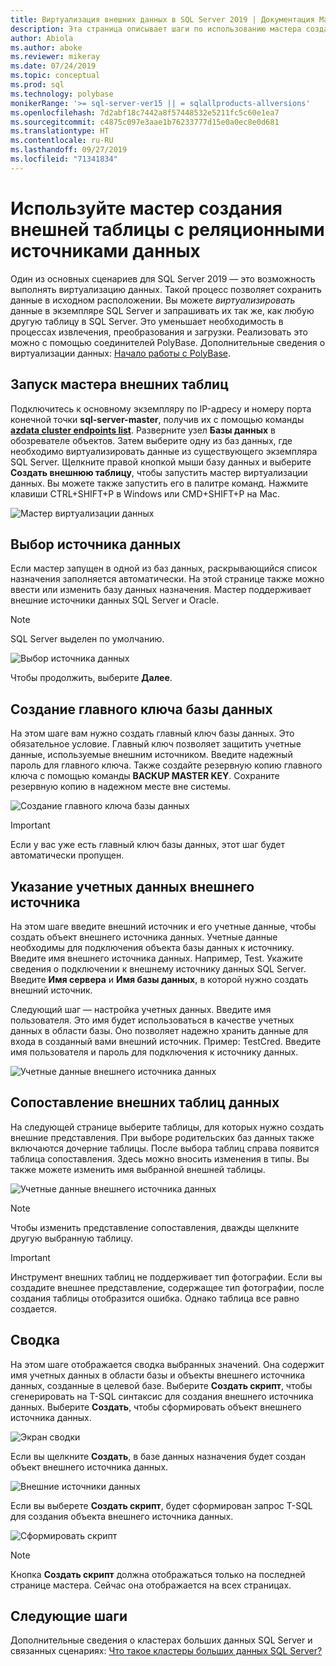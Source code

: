 ```yaml
---
title: Виртуализация внешних данных в SQL Server 2019 | Документация Майкрософт
description: Эта страница описывает шаги по использованию мастера создания внешней таблицы для реляционных источников данных
author: Abiola
ms.author: aboke
ms.reviewer: mikeray
ms.date: 07/24/2019
ms.topic: conceptual
ms.prod: sql
ms.technology: polybase
monikerRange: '>= sql-server-ver15 || = sqlallproducts-allversions'
ms.openlocfilehash: 7d2abf18c7442a8f57448532e5211fc5c60e1ea7
ms.sourcegitcommit: c4875c097e3aae1b76233777d15e0a0ec8e0d681
ms.translationtype: HT
ms.contentlocale: ru-RU
ms.lasthandoff: 09/27/2019
ms.locfileid: "71341834"
---
```

# <a name="use-the-external-table-wizard-with-relational-data-sources"></a>Используйте мастер создания внешней таблицы с реляционными источниками данных

Один из основных сценариев для SQL Server 2019 — это возможность выполнять виртуализацию данных. Такой процесс позволяет сохранить данные в исходном расположении. Вы можете *виртуализировать* данные в экземпляре SQL Server и запрашивать их так же, как любую другую таблицу в SQL Server. Это уменьшает необходимость в процессах извлечения, преобразования и загрузки. Реализовать это можно с помощью соединителей PolyBase. Дополнительные сведения о виртуализации данных: [Начало работы с PolyBase](polybase-guide.md).

## <a name="start-the-external-table-wizard"></a>Запуск мастера внешних таблиц

Подключитесь к основному экземпляру по IP-адресу и номеру порта конечной точки **sql-server-master**, получив их с помощью команды [**azdata cluster endpoints list**](../../big-data-cluster/deployment-guidance.md#endpoints). Разверните узел **Базы данных** в обозревателе объектов. Затем выберите одну из баз данных, где необходимо виртуализировать данные из существующего экземпляра SQL Server. Щелкните правой кнопкой мыши базу данных и выберите **Создать внешнюю таблицу**, чтобы запустить мастер виртуализации данных. Вы можете также запустить его в палитре команд. Нажмите клавиши CTRL+SHIFT+P в Windows или CMD+SHIFT+P на Mac.

![Мастер виртуализации данных](media/data-virtualization/virtualize-data-wizard.png)
## <a name="select-a-data-source"></a>Выбор источника данных

Если мастер запущен в одной из баз данных, раскрывающийся список назначения заполняется автоматически. На этой странице также можно ввести или изменить базу данных назначения. Мастер поддерживает внешние источники данных SQL Server и Oracle.

> [!NOTE]
>SQL Server выделен по умолчанию.


![Выбор источника данных](media/data-virtualization/select-data-source.png)

Чтобы продолжить, выберите **Далее**.

## <a name="create-a-database-master-key"></a>Создание главного ключа базы данных

На этом шаге вам нужно создать главный ключ базы данных. Это обязательное условие. Главный ключ позволяет защитить учетные данные, используемые внешним источником. Введите надежный пароль для главного ключа. Также создайте резервную копию главного ключа с помощью команды **BACKUP MASTER KEY**. Сохраните резервную копию в надежном месте вне системы.

![Создание главного ключа базы данных](media/data-virtualization/virtualize-data-master-key.png)

> [!IMPORTANT]
> Если у вас уже есть главный ключ базы данных, этот шаг будет автоматически пропущен.

## <a name="enter-external-data-source-credentials"></a>Указание учетных данных внешнего источника

На этом шаге введите внешний источник и его учетные данные, чтобы создать объект внешнего источника данных. Учетные данные необходимы для подключения объекта базы данных к источнику. Введите имя внешнего источника данных. Например, Test. Укажите сведения о подключении к внешнему источнику данных SQL Server. Введите **Имя сервера** и **Имя базы данных**, в которой нужно создать внешний источник.

Следующий шаг — настройка учетных данных. Введите имя пользователя. Это имя будет использоваться в качестве учетных данных в области базы. Оно позволяет надежно хранить данные для входа в созданный вами внешний источник. Пример: TestCred. Введите имя пользователя и пароль для подключения к источнику данных.

![Учетные данные внешнего источника данных](media/data-virtualization/data-source-credentials.png)

## <a name="external-data-table-mapping"></a>Сопоставление внешних таблиц данных

На следующей странице выберите таблицы, для которых нужно создать внешние представления. При выборе родительских баз данных также включаются дочерние таблицы. После выбора таблиц справа появится таблица сопоставления. Здесь можно вносить изменения в типы. Вы также можете изменить имя выбранной внешней таблицы.

![Учетные данные внешнего источника данных](media/data-virtualization/data-table-mapping.png)

> [!NOTE]
>Чтобы изменить представление сопоставления, дважды щелкните другую выбранную таблицу.

> [!IMPORTANT]
>Инструмент внешних таблиц не поддерживает тип фотографии. Если вы создадите внешнее представление, содержащее тип фотографии, после создания таблицы отобразится ошибка. Однако таблица все равно создается.

## <a name="summary"></a>Сводка

На этом шаге отображается сводка выбранных значений. Она содержит имя учетных данных в области базы и объекты внешнего источника данных, созданные в целевой базе. Выберите **Создать скрипт**, чтобы сгенерировать на T-SQL синтаксис для создания внешнего источника данных. Выберите **Создать**, чтобы сформировать объект внешнего источника данных.

![Экран сводки](media/data-virtualization/virtualize-data-summary.png)

Если вы щелкните **Создать**, в базе данных назначения будет создан объект внешнего источника данных.

![Внешние источники данных](media/data-virtualization/external-data-sources.png)

Если вы выберете **Создать скрипт**, будет сформирован запрос T-SQL для создания объекта внешнего источника данных.

![Сформировать скрипт](media/data-virtualization/generated-script.png)

> [!NOTE]
> Кнопка **Создать скрипт** должна отображаться только на последней странице мастера. Сейчас она отображается на всех страницах.

## <a name="next-steps"></a>Следующие шаги

Дополнительные сведения о кластерах больших данных SQL Server и связанных сценариях: [Что такое кластеры больших данных SQL Server?](../../big-data-cluster/big-data-cluster-overview.md)
